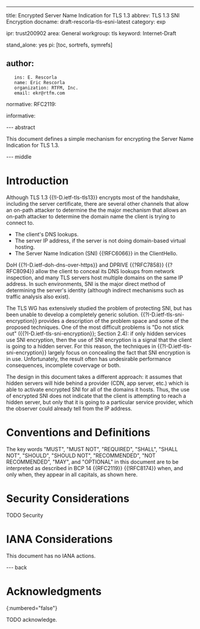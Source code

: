 ---
title: Encrypted Server Name Indication for TLS 1.3
abbrev: TLS 1.3 SNI Encryption
docname: draft-rescorla-tls-esni-latest
category: exp

ipr: trust200902
area: General
workgroup: tls
keyword: Internet-Draft

stand_alone: yes
pi: [toc, sortrefs, symrefs]

author:
 -
       ins: E. Rescorla
       name: Eric Rescorla
       organization: RTFM, Inc.
       email: ekr@rtfm.com

normative:
  RFC2119:

informative:



--- abstract

This document defines a simple mechanism for encrypting the
Server Name Indication for TLS 1.3.

--- middle

# Introduction

Although TLS 1.3 {{!I-D.ietf-tls-tls13}} encrypts most of the
handshake, including the server certificate, there are several other
channels that allow an on-path attacker to determine the the major
mechanism that allows an on-path attacker to determine the domain
name the client is trying to connect to.

* The client's DNS lookups.
* The server IP address, if the server is not doing domain-based
  virtual hosting.
* The Server Name Indication (SNI) {{!RFC6066}} in the ClientHello.

DoH {{?I-D.ietf-doh-dns-over-https}} and DPRIVE {{?RFC7858}} {{?RFC8094}}
allow the client to conceal its DNS lookups from network inspection,
and many TLS servers host multiple domains on the same IP address.
In such environments, SNI is the major direct method of determining
the server's identity (although indirect mechanisms such as traffic
analysis also exist).

The TLS WG has extensively studied the problem of protecting SNI, but
has been unable to develop a completely generic
solution. {{?I-D.ietf-tls-sni-encryption}} provides a description
of the problem space and some of the proposed techniques. One of the
most difficult problems is "Do not stick out"
({{?I-D.ietf-tls-sni-encryption}}; Section 2.4): if only hidden
services use SNI encryption, then the use of SNI encryption is a
signal that the client is going to a hidden server. For this reason,
the techniques in {{?I-D.ietf-tls-sni-encryption}} largely focus on
concealing the fact that SNI encryption is in use. Unfortunately,
the result often has undesirable performance consequences, incomplete
covervage or both.

The design in this document takes a different approach: it assumes
that hidden servers will hide behind a provider (CDN, app server,
etc.) which is able to activate encrypted SNI for all of the domains
it hosts. Thus, the use of encrypted SNI does not indicate that the
client is attempting to reach a hidden server, but only that it is
going to a particular service provider, which the observer could
already tell from the IP address.






# Conventions and Definitions

The key words "MUST", "MUST NOT", "REQUIRED", "SHALL", "SHALL NOT", "SHOULD",
"SHOULD NOT", "RECOMMENDED", "NOT RECOMMENDED", "MAY", and "OPTIONAL" in this
document are to be interpreted as described in BCP 14 {{RFC2119}} {{!RFC8174}}
when, and only when, they appear in all capitals, as shown here.


# Security Considerations

TODO Security


# IANA Considerations

This document has no IANA actions.



--- back

# Acknowledgments
{:numbered="false"}

TODO acknowledge.
